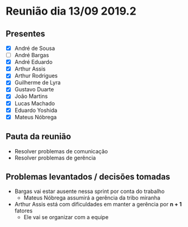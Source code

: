 # Reunião dia 13/09 2019.2

## Presentes

- [x] André de Sousa
- [ ] André Bargas
- [x] André Eduardo
- [x] Arthur Assis
- [x] Arthur Rodrigues
- [x] Guilherme de Lyra
- [x] Gustavo Duarte
- [x] João Martins
- [x] Lucas Machado
- [x] Eduardo Yoshida
- [x] Mateus Nóbrega

## Pauta da reunião

- Resolver problemas de comunicação
- Resolver problemas de gerência

## Problemas levantados / decisões tomadas

- Bargas vai estar ausente nessa sprint por conta do trabalho
  - Mateus Nóbrega assumirá a gerência da tribo miranha
- Arthur Assis está com dificuldades em manter a gerência por **n + 1** fatores
  - Ele vai se organizar com a equipe

